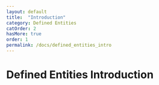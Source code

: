 ```yaml
---
layout: default
title:  "Introduction"
category: Defined Entities
catOrder: 2
hasMore: true
order: 1
permalink: /docs/defined_entities_intro
---
```

<h1 class="page-heading">Defined Entities Introduction</h1>
